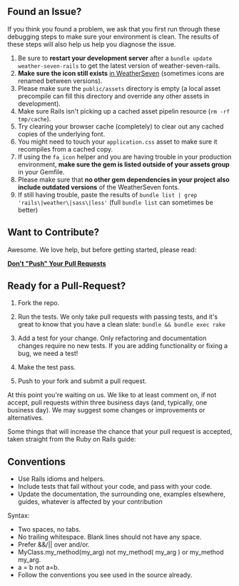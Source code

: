 ## Found an Issue?

If you think you found a problem, we ask that you first run through these
debugging steps to make sure your environment is clean. The results of these
steps will also help us help you diagnose the issue.

1. Be sure to **restart your development server** after a `bundle update weather-seven-rails` to get the latest version of weather-seven-rails.
1. **Make sure the icon still exists** [in WeatherSeven](http://www.pixeden.com/icon-fonts/weather-7-icon-font-set) (sometimes icons are renamed between versions).
1. Please make sure the `public/assets` directory is empty (a local asset precompile can fill this directory and override any other assets in development).
1. Make sure Rails isn't picking up a cached asset pipelin resource (`rm -rf tmp/cache`).
1. Try clearing your browser cache (completely) to clear out any cached copies of the underlying font.
1. You might need to touch your `application.css` asset to make sure it recompiles from a cached copy.
1. If using the `fa_icon` helper and you are having trouble in your production environment, **make sure the gem is listed outside of your assets group** in your Gemfile.
1. Please make sure that **no other gem dependencies in your project also include outdated versions** of the WeatherSeven fonts.
1. If still having trouble, paste the results of `bundle list | grep  'rails\|weather\|sass\|less'` (full `bundle list` can sometimes be better)

## Want to Contribute?

Awesome. We love help, but before getting started, please read:

**[Don't "Push" Your Pull Requests](http://www.igvita.com/2011/12/19/dont-push-your-pull-requests/)**

## Ready for a Pull-Request?

1. Fork the repo.

2. Run the tests. We only take pull requests with passing tests, and it's great
to know that you have a clean slate: `bundle && bundle exec rake`

3. Add a test for your change. Only refactoring and documentation changes
require no new tests. If you are adding functionality or fixing a bug, we need
a test!

4. Make the test pass.

5. Push to your fork and submit a pull request.

At this point you're waiting on us. We like to at least comment on, if not
accept, pull requests within three business days (and, typically, one business
day). We may suggest some changes or improvements or alternatives.

Some things that will increase the chance that your pull request is accepted,
taken straight from the Ruby on Rails guide:

## Conventions

* Use Rails idioms and helpers.
* Include tests that fail without your code, and pass with your code.
* Update the documentation, the surrounding one, examples elsewhere, guides,
  whatever is affected by your contribution

Syntax:

* Two spaces, no tabs.
* No trailing whitespace. Blank lines should not have any space.
* Prefer &&/|| over and/or.
* MyClass.my_method(my_arg) not my_method( my_arg ) or my_method my_arg.
* a = b not a=b.
* Follow the conventions you see used in the source already.
